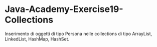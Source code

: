 # Java-Academy-Exercise19-Collections
Inserimento di oggetti di tipo Persona nelle collections di tipo ArrayList, LinkedList, HashMap, HashSet.
